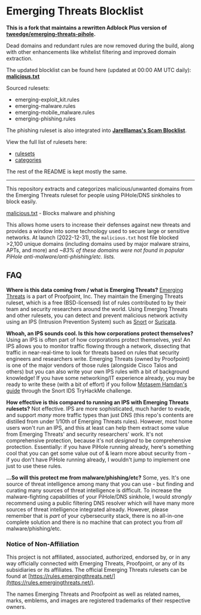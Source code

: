 # Emerging Threats Blocklist

**This is a fork that maintains a rewritten Adblock Plus version of [tweedge/emerging-threats-pihole](https://github.com/tweedge/emerging-threats-pihole).**

Dead domains and redundant rules are now removed during the build, along with other enhancements like whitelist filtering and improved domain extraction.

The updated blocklist can be found here (updated at 00:00 AM UTC daily): **[malicious.txt](https://raw.githubusercontent.com/jarelllama/emerging-threats-pihole/main/malicious.txt)**

Sourced rulesets:
* emerging-exploit_kit.rules
* emerging-malware.rules
* emerging-mobile_malware.rules
* emerging-phishing.rules

The phishing ruleset is also integrated into **[Jarelllamas's Scam Blocklist](https://github.com/jarelllama/Scam-Blocklist)**.

View the full list of rulesets here:
* [rulesets](https://rules.emergingthreats.net/)
* [categories](https://community.emergingthreats.net/t/current-suricata-5-and-suricata-6-rule-categories/94)

The rest of the README is kept mostly the same.

---

This repository extracts and categorizes malicious/unwanted domains from the Emerging Threats ruleset for people using PiHole/DNS sinkholes to block easily.

[malicious.txt](https://raw.githubusercontent.com/jarelllama/emerging-threats-pihole/main/malicious.txt) - Blocks malware and phishing

This allows home users to increase their defenses against new threats and provides a window into some technology used to secure large or sensitive networks. At launch (2022-12-31), the `malicious.txt` host file blocked >2,100 unique domains (including domains used by major malware strains, APTs, and more) and *~83% of these domains were not found in popular PiHole anti-malware/anti-phishing/etc. lists.*

## FAQ

**Where is this data coming from / what is Emerging Threats?** [Emerging Threats](https://doc.emergingthreats.net/bin/view/Main/EmergingFAQ) is a part of Proofpoint, Inc. They maintain the Emerging Threats ruleset, which is a free (BSD-licensed) list of rules contributed to by their team and security researchers around the world. Using Emerging Threats and other rulesets, you can detect and prevent malicious network activity using an IPS (Intrusion Prevention System) such as [Snort](https://www.snort.org/) or [Suricata](https://suricata.io/).

**Whoah, an IPS sounds cool. Is this how corporations protect themselves?** Using an IPS is often part of how corporations protect themselves, yes! An IPS allows you to monitor traffic flowing through a network, dissecting that traffic in near-real-time to look for threats based on rules that security engineers and researchers write. Emerging Threats (owned by Proofpoint) is one of the major vendors of those rules (alongside Cisco Talos and others) but you can also write your own IPS rules with a bit of background knowledge! If you have some networking/IT experience already, you may be ready to write these (with a bit of effort) if you follow [Motasem Hamdan's guide](https://www.youtube.com/watch?v=pvPdOO2VcwM) through the Snort IDS TryHackMe challenge.

**How effective is this compared to running an IPS with Emerging Threats rulesets?** Not effective. IPS are more sophisticated, much harder to evade, and support *many* more traffic types than just DNS (this repo's contents are distilled from under 1/10th of Emerging Threats rules). However, most home users won't run an IPS, and this at least can help them extract some value from Emerging Threats' and security researchers' work. It's not comprehensive protection, because it's not *designed* to be comprehensive protection. Essentially: if you have PiHole running already, here's something cool that you can get some value out of & learn more about security from - if you don't have PiHole running already, I wouldn't jump to implement one just to use these rules.

**...So will this protect me from malware/phishing/etc?** Some, yes. It's one source of threat intelligence among many that you can use - but finding and curating many sources of threat intelligence is difficult. To increase the malware-fighting capabilities of your PiHole/DNS sinkhole, I would *strongly* recommend using a public filtering DNS resolver which will have many more sources of threat intelligence integrated already. However, please remember that is *part* of your cybersecurity stack, there is no all-in-one complete solution and there is no machine that can protect you from *all* malware/phishing/etc.

### Notice of Non-Affiliation

This project is not affiliated, associated, authorized, endorsed by, or in any way officially connected with Emerging Threats, Proofpoint, or any of its subsidiaries or its affiliates. The official Emerging Threats rulesets can be found at [https://rules.emergingthreats.net/](https://rules.emergingthreats.net/).

The names Emerging Threats and Proofpoint as well as related names, marks, emblems, and images are registered trademarks of their respective owners.
